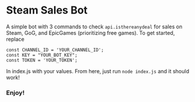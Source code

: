 # Steam Sales Bot
A simple bot with 3 commands to check `api.isthereanydeal` for sales on Steam, GoG, and EpicGames (prioritizing free games). To get started, replace
```
const CHANNEL_ID = 'YOUR_CHANNEL_ID';
const KEY = "YOUR_BOT_KEY";
const TOKEN = 'YOUR_TOKEN';
```
In index.js with your values. From here, just run `node index.js` and it should work!
<h3>Enjoy!</h3>